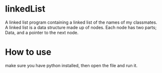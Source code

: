 # linkedList
A linked list program containing a linked list of the names of my classmates. A linked list is a data structure made up of nodes. Each node has two parts; Data, and a pointer to the next node.

# How to use
make sure you have python installed, then open the file and run it.
